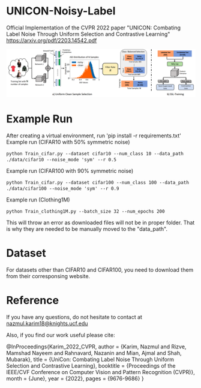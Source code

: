 # UNICON-Noisy-Label
Official Implementation of the CVPR 2022 paper "UNICON: Combating Label Noise Through Uniform Selection and Contrastive Learning"
https://arxiv.org/pdf/2203.14542.pdf

<!-- ![Teaser](./Figure/Teaser.png) -->
![Framework](./Figure/Snip20220331_3.png)

# Example Run
After creating a virtual environment, run 'pip install -r requirements.txt'	
Example run (CIFAR10 with 50% symmetric noise) 

	python Train_cifar.py --dataset cifar10 --num_class 10 --data_path ./data/cifar10 --noise_mode 'sym' --r 0.5 

Example run (CIFAR100 with 90% symmetric noise) 

	python Train_cifar.py --dataset cifar100 --num_class 100 --data_path ./data/cifar100 --noise_mode 'sym' --r 0.9 

Example run (Clothing1M)
	
	python Train_clothing1M.py --batch_size 32 --num_epochs 200   

This will throw an error as downloaded files will not be in proper folder. That is why they are needed to be manually moved to the "data_path".



# Dataset
For datasets other than CIFAR10 and CIFAR100, you need to download them from their corresponsing website.

# Reference 
If you have any questions, do not hesitate to contact at nazmul.karim18@knights.ucf.edu

Also, if you find our work useful please cite: 

@InProceedings{Karim_2022_CVPR,
    author    = {Karim, Nazmul and Rizve, Mamshad Nayeem and Rahnavard, Nazanin and Mian, Ajmal and Shah, Mubarak},
    title     = {UniCon: Combating Label Noise Through Uniform Selection and Contrastive Learning},
    booktitle = {Proceedings of the IEEE/CVF Conference on Computer Vision and Pattern Recognition (CVPR)},
    month     = {June},
    year      = {2022},
    pages     = {9676-9686}
}
 
